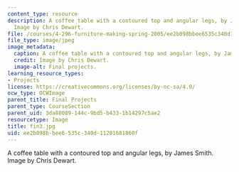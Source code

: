 ```yaml
---
content_type: resource
description: A coffee table with a contoured top and angular legs, by James Smith.
  Image by Chris Dewart.
file: /courses/4-296-furniture-making-spring-2005/ee2b098bbee6535c340d11281681860f_fin3.jpg
file_type: image/jpeg
image_metadata:
  caption: A coffee table with a contoured top and angular legs, by James Smith.
  credit: Image by Chris Dewart.
  image-alt: Final projects.
learning_resource_types:
- Projects
license: https://creativecommons.org/licenses/by-nc-sa/4.0/
ocw_type: OCWImage
parent_title: Final Projects
parent_type: CourseSection
parent_uid: 3da88089-144c-9bd5-b433-1b14297c5ae2
resourcetype: Image
title: fin3.jpg
uid: ee2b098b-bee6-535c-340d-11281681860f
---
```

A coffee table with a contoured top and angular legs, by James Smith. Image by Chris Dewart.